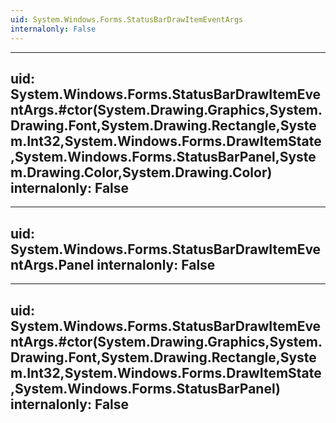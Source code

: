 ```yaml
---
uid: System.Windows.Forms.StatusBarDrawItemEventArgs
internalonly: False
---
```


---
uid: System.Windows.Forms.StatusBarDrawItemEventArgs.#ctor(System.Drawing.Graphics,System.Drawing.Font,System.Drawing.Rectangle,System.Int32,System.Windows.Forms.DrawItemState,System.Windows.Forms.StatusBarPanel,System.Drawing.Color,System.Drawing.Color)
internalonly: False
---

---
uid: System.Windows.Forms.StatusBarDrawItemEventArgs.Panel
internalonly: False
---

---
uid: System.Windows.Forms.StatusBarDrawItemEventArgs.#ctor(System.Drawing.Graphics,System.Drawing.Font,System.Drawing.Rectangle,System.Int32,System.Windows.Forms.DrawItemState,System.Windows.Forms.StatusBarPanel)
internalonly: False
---
